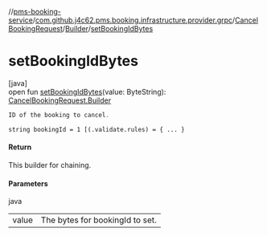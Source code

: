 //[pms-booking-service](../../../../index.md)/[com.github.j4c62.pms.booking.infrastructure.provider.grpc](../../index.md)/[CancelBookingRequest](../index.md)/[Builder](index.md)/[setBookingIdBytes](set-booking-id-bytes.md)

# setBookingIdBytes

[java]\
open fun [setBookingIdBytes](set-booking-id-bytes.md)(value: ByteString): [CancelBookingRequest.Builder](index.md)

```kotlin
ID of the booking to cancel.

```

`string bookingId = 1 [(.validate.rules) = { ... }`

#### Return

This builder for chaining.

#### Parameters

java

| | |
|---|---|
| value | The bytes for bookingId to set. |